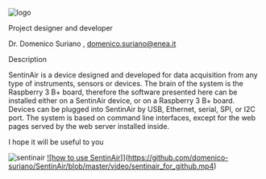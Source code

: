 ![logo](https://github.com/domenico-suriano/SentinAir/blob/master/images/sentinairlogo.jpg)

Project designer and developer

Dr. Domenico Suriano , domenico.suriano@enea.it

Description

SentinAir is a device designed and developed for data acquisition from any type of instruments, sensors or devices. The brain of the system is the Raspberry 3 B+ board, therefore the software presented here can be installed either on a SentinAir device, or on a Raspberry 3 B+ board. Devices can be plugged into SentinAir by USB, Ethernet, serial, SPI, or I2C port. The system is based on command line interfaces, except for the web pages served by the web server installed inside.

I hope it will be useful to you

![sentinair](https://github.com/domenico-suriano/SentinAir/blob/master/images/sentinairdevice.jpg)
[![how to use SentinAir]](https://img.youtube.com/vi/VIDEO-ID/0.jpg)](https://github.com/domenico-suriano/SentinAir/blob/master/video/sentinair_for_github.mp4)

